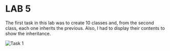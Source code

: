 # LAB 5
The first task in this lab was to create 10 classes and, from the second class, each one inherits the previous. Also, I had to display their contents to show the inheritance.

![Task 1](https://user-images.githubusercontent.com/34598688/47258800-5d9e0a00-d4a9-11e8-9b86-864df8ce2d35.png)
